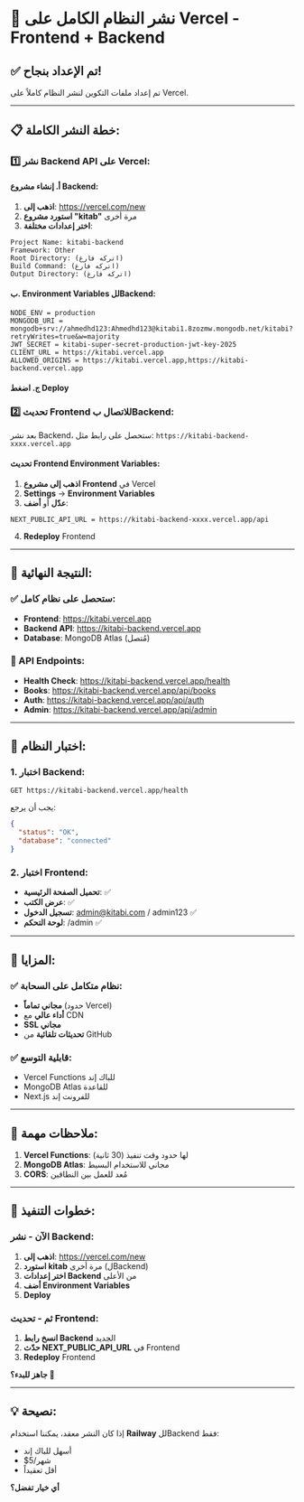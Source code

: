 # 🚀 نشر النظام الكامل على Vercel - Frontend + Backend

## ✅ تم الإعداد بنجاح!

تم إعداد ملفات التكوين لنشر النظام كاملاً على Vercel.

---

## 📋 خطة النشر الكاملة:

### 1️⃣ نشر Backend API على Vercel:

#### أ. إنشاء مشروع Backend:
1. **اذهب إلى**: https://vercel.com/new
2. **استورد مشروع "kitab"** مرة أخرى
3. **اختر إعدادات مختلفة**:
```
Project Name: kitabi-backend
Framework: Other
Root Directory: (اتركه فارغ)
Build Command: (اتركه فارغ)
Output Directory: (اتركه فارغ)
```

#### ب. Environment Variables للBackend:
```
NODE_ENV = production
MONGODB_URI = mongodb+srv://ahmedhd123:Ahmedhd123@kitabi1.8zozmw.mongodb.net/kitabi?retryWrites=true&w=majority
JWT_SECRET = kitabi-super-secret-production-jwt-key-2025
CLIENT_URL = https://kitabi.vercel.app
ALLOWED_ORIGINS = https://kitabi.vercel.app,https://kitabi-backend.vercel.app
```

#### ج. اضغط Deploy

### 2️⃣ تحديث Frontend للاتصال بBackend:

بعد نشر Backend، ستحصل على رابط مثل:
`https://kitabi-backend-xxxx.vercel.app`

#### تحديث Frontend Environment Variables:
1. **اذهب إلى مشروع Frontend** في Vercel
2. **Settings** → **Environment Variables**
3. **عدّل** أو **أضف**:
```
NEXT_PUBLIC_API_URL = https://kitabi-backend-xxxx.vercel.app/api
```
4. **Redeploy** Frontend

---

## 🎯 النتيجة النهائية:

### ✅ ستحصل على نظام كامل:
- **Frontend**: https://kitabi.vercel.app
- **Backend API**: https://kitabi-backend.vercel.app
- **Database**: MongoDB Atlas (مُتصل)

### 🔗 API Endpoints:
- **Health Check**: https://kitabi-backend.vercel.app/health
- **Books**: https://kitabi-backend.vercel.app/api/books
- **Auth**: https://kitabi-backend.vercel.app/api/auth
- **Admin**: https://kitabi-backend.vercel.app/api/admin

---

## 🧪 اختبار النظام:

### 1. اختبار Backend:
```
GET https://kitabi-backend.vercel.app/health
```
يجب أن يرجع:
```json
{
  "status": "OK",
  "database": "connected"
}
```

### 2. اختبار Frontend:
- **تحميل الصفحة الرئيسية**: ✅
- **عرض الكتب**: ✅ 
- **تسجيل الدخول**: admin@kitabi.com / admin123 ✅
- **لوحة التحكم**: /admin ✅

---

## 🔧 المزايا:

### ✅ نظام متكامل على السحابة:
- **مجاني تماماً** (حدود Vercel)
- **أداء عالي** مع CDN
- **SSL مجاني**
- **تحديثات تلقائية** من GitHub

### ✅ قابلية التوسع:
- Vercel Functions للباك إند
- MongoDB Atlas للقاعدة
- Next.js للفرونت إند

---

## 📝 ملاحظات مهمة:

1. **Vercel Functions**: لها حدود وقت تنفيذ (30 ثانية)
2. **MongoDB Atlas**: مجاني للاستخدام البسيط
3. **CORS**: مُعد للعمل بين النطاقين

---

## 🚀 خطوات التنفيذ:

### الآن - نشر Backend:
1. **اذهب إلى**: https://vercel.com/new
2. **استورد kitab** مرة أخرى (لBackend)
3. **اختر إعدادات Backend** من الأعلى
4. **أضف Environment Variables**
5. **Deploy**

### ثم - تحديث Frontend:
1. **انسخ رابط Backend** الجديد
2. **حدّث NEXT_PUBLIC_API_URL** في Frontend
3. **Redeploy** Frontend

**جاهز للبدء؟ 🚀**

---

## 💡 نصيحة:

إذا كان النشر معقد، يمكننا استخدام **Railway** للBackend فقط:
- أسهل للباك إند
- $5/شهر
- أقل تعقيداً

**أي خيار تفضل؟**
